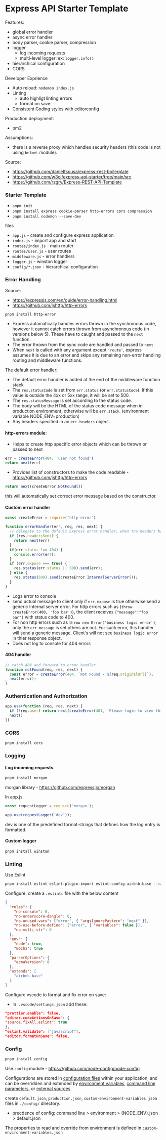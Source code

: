 # Express API Starter Template

Features:
- global error handler
- async error handler
- body parser, cookie parser, compression
- logger
    - log incoming requests
    - multi-level logger: ex: `logger.info()`
- hierarchical configuration
- CORS

Developer Exprience
- Auto reload:  `nodemon index.js`
- Linting
    - auto highligt linting errors
    - format on save
- Consistent Coding styles with editorconfig

Production deployment:
- pm2

Assumptions:
- there is a reverse proxy which handles security headers (this code is not using `helmet` module).

Source:
- https://github.com/danielfsousa/express-rest-boilerplate
- https://github.com/w3cj/express-api-starter/tree/main/src
- https://github.com/rzgry/Express-REST-API-Template

### Starter Template
- `pnpm init`
- `pnpm install express cookie-parser http-errors cors compression`
- `pnpm install nodemon --save-dev`

files 
- `app.js` - create and configure express application
- `index.js` - import app and start
- `routes/index.js` - main router
- `routes/user.js` - user routes
- `middleware.js` - error handlers
- `logger.js` - winston logger
- `config/*.json` - hierarchical configuration

### Error Handling
Source:
- https://expressjs.com/en/guide/error-handling.html
- https://github.com/jshttp/http-errors

```bash
pnpm install http-error
```

- Express automatically handles errors thrown in the synchronous code, however it cannot catch errors thrown from asynchronous code (in versions below 5). These have to caught and passed to the `next` function.
- The error thrown from the sync code are handled and passed to `next`
- When `next` is called with any argument except `'route'`, express assumes it is due to an error and skips any remaining non-error handling routing and middleware functions.

The default error handler:
- The default error handler is added at the end of the middleware function stack
- The `res.statusCode` is set from `err.status` (or `err.statusCode`). If this value is outside the 4xx or 5xx range, it will be set to 500.
- The `res.statusMessage` is set according to the status code.
- The body will be the HTML of the status code message when in production environment, otherwise will be `err.stack`. (environment variable NODE_ENV=production)
- Any headers specified in an `err.headers` object.

#### http-errors module:
- Helps to create http specific error objects which can be thrown or passed to next
```javascript
err = createError(404, 'user not found')
return next(err)
```
- Provides list of constructors to make the code readable - https://github.com/jshttp/http-errors

```javascript
return next(createError.NotFound())
```
this will automatically set correct error message based on the constructor.

#### Custom error handler
```javascript
const createError = require('http-error')

function errorHandler(err, req, res, next) {
  // delegate to the default Express error handler, when the headers have already been sent to the client
  if (res.headersSent) {
    return next(err)
  }
  if(err.status !== 404) {
    console.error(err);
  }
  if (err.expose === true) {
    res.status(err.status || 500).send(err);
  } else {
    res.status(500).send(createError.InternalServerError());
  }
}
```
- Logs error to console
- send actual message to client only if `err.expose` is true otherwise send a generic Internal server error.  For http errors such as (`throw createError(400, 'foo bar')`), the client receives `{"message":"foo bar"}` with status code to 400.
- For non http errors such as  `throw new Error('business logic error')`, only the `err.message` is set others are not. For such error, this handler will send a generic message. Client's will not see `business logic error` in thier response object.
- Does not log to console for 404 errors

#### 404 handler
```javascript
// catch 404 and forward to error handler
function notFound(req, res, next) {
  const error = createError(404, `Not Found - ${req.originalUrl}`);
  next(error);
}
```

### Authentication and Authorization
```javascript
app.use(function (req, res, next) {
  if (!req.user) return next(createError(401, 'Please login to view this page.'))
  next()
})
```

### CORS

```bash
pnpm install cors
```

### Logging
#### Log incoming requests

```bash
pnpm install morgan
```

morgan  library - https://github.com/expressjs/morgan

In app.js
```javascript
const requestLogger = require('morgan');

app.use(requestLogger('dev'));
```
dev is one of the predefined format-strings that defines how the log entry is formatted.

#### Custom logger

```bash
pnpm install winston
```



### Linting

Use Eslint

```bash
pnpm install eslint eslint-plugin-import eslint-config-airbnb-base --save-dev
```

Configure: create a `.eslintc` file with the below content

```json
{
  "rules": {
    "no-console": 0,
    "no-underscore-dangle": 0,
    "no-unused-vars": ["error", { "argsIgnorePattern": "next" }],
    "no-use-before-define": ["error", { "variables": false }],
    "no-multi-str": 0
  },
  "env": {
    "node": true,
    "mocha": true
  },
  "parserOptions": {
    "ecmaVersion": 8
  },
  "extends": [
    "airbnb-base"
  ]
}
```

Configure vscode to format and fix error on save:
- In` .vscode/settings.json` add these:

```json
"prettier.enable": false,
"editor.codeActionsOnSave": {
"source.fixAll.eslint": true
},
"eslint.validate": ["javascript"],
"editor.formatOnSave": false,
```

### Config

```bash
pnpm install config
```
Use `config` module - https://github.com/node-config/node-config

Configurations are stored in [configuration files](https://github.com/node-config/node-config/wiki/Configuration-Files) within your application, and can be overridden and extended by [environment variables](https://github.com/lorenwest/node-config/wiki/Environment-Variables), [command line parameters](https://github.com/node-config/node-config/wiki/Command-Line-Overrides), or [external sources](https://github.com/lorenwest/node-config/wiki/Configuring-from-an-External-Source).


create `default.json`, `production.json`, `custom-environment-variables.json` files in `./config/` directory.
- precdence of config: command line > environment > {NODE_ENV}.json > default.json

The properties to read and override from environment is defined in `custom-environment-variables.json`